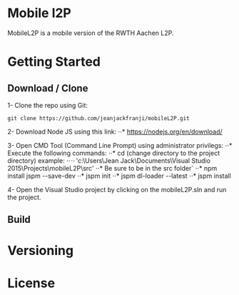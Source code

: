 # Mobile l2P

MobileL2P is a mobile version of the RWTH Aachen L2P.

# Getting Started

## Download / Clone

1- Clone the repo using Git:

`git clone https://github.com/jeanjackfranji/mobileL2P.git`

2- Download Node JS using this link: 
	⋅⋅* https://nodejs.org/en/download/
	
3- Open CMD Tool (Command Line Prompt) using administrator privilegs:
	⋅⋅* Execute the following commands:
		⋅⋅* cd (change directory to the project directory) example: 
		⋅⋅*⋅⋅*	'c:\Users\Jean Jack\Documents\Visual Studio 2015\Projects\mobileL2P\src'
		⋅⋅* Be sure to be in the src folder`
		⋅⋅* npm install jspm --save-dev
		⋅⋅* jspm init
		⋅⋅* jspm dl-loader --latest
		⋅⋅* jspm install

4- Open the Visual Studio project by clicking on the mobileL2P.sln and run the project.
	

## Build

# Versioning


# License